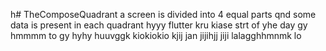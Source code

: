 h# TheComposeQuadrant
a screen is divided into 4 equal parts qnd some data is present in each quadrant hyyy
flutter kru kiase strt of yhe day
gy
hmmmm to
gy
hyhy
huuvggk
kiokiokio
kjij
jan 
jijihjj
jiji
lalagghhmnmk
lo
